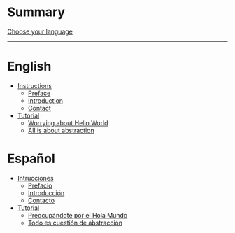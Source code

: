 # Summary

[Choose your language](./language.md)

---

# English
- [Instructions]()
    - [Preface](./en/instructions/preface.md)
    - [Introduction](./en/instructions/introduction.md)
    - [Contact](./en/instructions/contact.md)
- [Tutorial]()
    - [Worrying about Hello World]()
    - [All is about abstraction]()

# Español
- [Intrucciones]()
    - [Prefacio](./es/instrucciones/prefacio.md)
    - [Introducción](./es/instrucciones/introduccion.md)
    - [Contacto](./es/instrucciones/contacto.md)
- [Tutorial]()
    - [Preocupándote por el Hola Mundo](./es/tutorial/hola_mundo.md)
    - [Todo es cuestión de abstracción](./es/tutorial/abstraccion.md)

